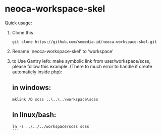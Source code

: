 # neoca-workspace-skel

Quick usage:

1. Clone this
   ```
   git clone https://github.com/semedia-id/neoca-workspace-skel.git
   ```

2. Rename 'neoca-workspace-skel' to 'workspace'

3. to Use Gantry lefo:
   make symbolic link from user/workspace/scss, please follow this example.
   (There to much error to handle if create automaticly inside php):

   in windows:
   -----------
   ```
   mklink /D scss ..\..\..\workspace\scss
   ````

   in linux/bash:
   --------------

   ````
   ln -s ../../../workspace/scss scss
   ```   
   
